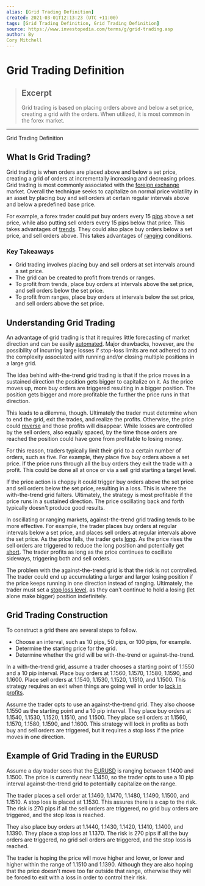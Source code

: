 ```yaml
---
alias: [Grid Trading Definition]
created: 2021-03-01T12:13:23 (UTC +11:00)
tags: [Grid Trading Definition, Grid Trading Definition]
source: https://www.investopedia.com/terms/g/grid-trading.asp
author: By
Cory Mitchell
---
```


# Grid Trading Definition

> ## Excerpt
> Grid trading is based on placing orders above and below a set price, creating a grid with the orders. When utilized, it is most common in the forex market.

---

Grid Trading Definition
## What Is Grid Trading?

Grid trading is when orders are placed above and below a set price, creating a grid of orders at incrementally increasing and decreasing prices. Grid trading is most commonly associated with the [foreign exchange](https://www.investopedia.com/terms/f/foreign-exchange.asp) market. Overall the technique seeks to capitalize on normal price volatility in an asset by placing buy and sell orders at certain regular intervals above and below a predefined base price.

For example, a forex trader could put buy orders every 15 [pips](https://www.investopedia.com/terms/p/pip.asp) above a set price, while also putting sell orders every 15 pips below that price. This takes advantages of [trends](https://www.investopedia.com/terms/t/trend.asp). They could also place buy orders below a set price, and sell orders above. This takes advantages of [ranging](https://www.investopedia.com/terms/t/tradingrange.asp) conditions.

### Key Takeaways

-   Grid trading involves placing buy and sell orders at set intervals around a set price.
-   The grid can be created to profit from trends or ranges.
-   To profit from trends, place buy orders at intervals above the set price, and sell orders below the set price.
-   To profit from ranges, place buy orders at intervals below the set price, and sell orders above the set price.

## Understanding Grid Trading

An advantage of grid trading is that it requires little forecasting of market direction and can be easily [automated](https://www.investopedia.com/articles/trading/11/automated-trading-systems.asp). Major drawbacks, however, are the possibility of incurring large losses if stop-loss limits are not adhered to and the complexity associated with running and/or closing multiple positions in a large grid.

The idea behind with-the-trend grid trading is that if the price moves in a sustained direction the position gets bigger to capitalize on it. As the price moves up, more buy orders are triggered resulting in a bigger position. The position gets bigger and more profitable the further the price runs in that direction.

This leads to a dilemma, though. Ultimately the trader must determine when to end the grid, exit the trades, and realize the profits. Otherwise, the price could [reverse](https://www.investopedia.com/terms/r/reversal.asp) and those profits will disappear. While losses are controlled by the sell orders, also equally spaced, by the time those orders are reached the position could have gone from profitable to losing money.

For this reason, traders typically limit their grid to a certain number of orders, such as five. For example, they place five buy orders above a set price. If the price runs through all the buy orders they exit the trade with a profit. This could be done all at once or via a sell grid starting a target level.

If the price action is choppy it could trigger buy orders above the set price and sell orders below the set price, resulting in a loss. This is where the with-the-trend grid falters. Ultimately, the strategy is most profitable if the price runs in a sustained direction. The price oscillating back and forth typically doesn't produce good results.

In oscillating or ranging markets, against-the-trend grid trading tends to be more effective. For example, the trader places buy orders at regular intervals below a set price, and places sell orders at regular intervals above the set price. As the price falls, the trader gets [long](https://www.investopedia.com/terms/l/long.asp). As the price rises the sell orders are triggered to reduce the long position and potentially get [short](https://www.investopedia.com/terms/s/short.asp). The trader profits as long as the price continues to oscillate sideways, triggering both and sell orders.

The problem with the against-the-trend grid is that the risk is not controlled. The trader could end up accumulating a larger and larger losing position if the price keeps running in one direction instead of ranging. Ultimately, the trader must set a [stop loss level](https://www.investopedia.com/articles/stocks/09/use-stop-loss.asp), as they can't continue to hold a losing (let alone make bigger) position indefinitely.

## Grid Trading Construction

To construct a grid there are several steps to follow.

-   Choose an interval, such as 10 pips, 50 pips, or 100 pips, for example.
-   Determine the starting price for the grid.
-   Determine whether the grid will be with-the-trend or against-the-trend.

In a with-the-trend grid, assume a trader chooses a starting point of 1.1550 and a 10 pip interval. Place buy orders at 1.1560, 1.1570, 1.1580, 1.1590, and 1.1600. Place sell orders at 1.1540, 1.1530, 1.1520, 1.1510, and 1.1500. This strategy requires an exit when things are going well in order to [lock in profits](https://www.investopedia.com/terms/l/lock_in_profits.asp).

Assume the trader opts to use an against-the-trend grid. They also choose 1.1550 as the starting point and a 10 pip interval. They place buy orders at 1.1540, 1.1530, 1.1520, 1.1510, and 1.1500. They place sell orders at 1.1560, 1.1570, 1.1580, 1.1590, and 1.1600. This strategy will lock in profits as both buy and sell orders are triggered, but it requires a stop loss if the price moves in one direction.

## Example of Grid Trading in the EURUSD

Assume a day trader sees that the [EURUSD](https://www.investopedia.com/terms/forex/e/eur-usd-euro-us-dollar-currency-pair.asp) is ranging between 1.1400 and 1.1500. The price is currently near 1.1450, so the trader opts to use a 10 pip interval against-the-trend grid to potentially capitalize on the range.

The trader places a sell order at 1.1460, 1.1470, 1.1480, 1.1490, 1.1500, and 1.1510. A stop loss is placed at 1.1530. This assures there is a cap to the risk. The risk is 270 pips if all the sell orders are triggered, no grid buy orders are triggered, and the stop loss is reached.

They also place buy orders at 1.1440, 1.1430, 1.1420, 1.1410, 1.1400, and 1.1390. They place a stop loss at 1.1370. The risk is 270 pips if all the buy orders are triggered, no grid sell orders are triggered, and the stop loss is reached.

The trader is hoping the price will move higher and lower, or lower and higher within the range of 1.1510 and 1.1390. Although they are also hoping that the price doesn't move too far outside that range, otherwise they will be forced to exit with a loss in order to control their risk.
